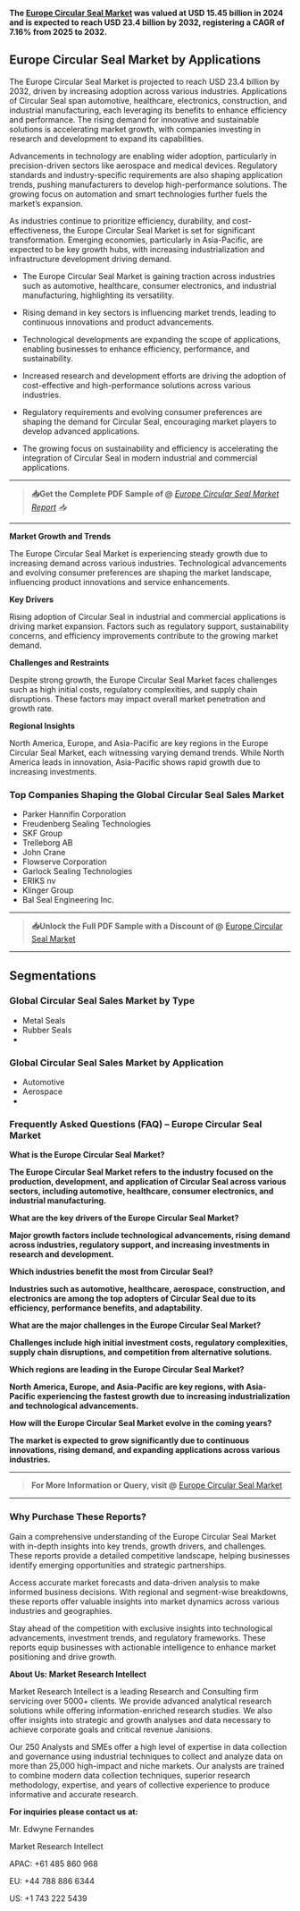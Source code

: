 <p><strong>The <a href="https://www.marketresearchintellect.com/download-sample/?rid=983744&amp;utm_source=Pulse-April-Europe&amp;utm_medium=852">Europe Circular Seal Market</a> was valued at USD 15.45 billion in 2024 and is expected to reach USD 23.4 billion by 2032, registering a CAGR of 7.16% from 2025 to 2032.</strong></p><h2>Europe Circular Seal Market by Applications&nbsp;</h2><p><p>The Europe Circular Seal Market is projected to reach USD 23.4 billion by 2032, driven by increasing adoption across various industries. Applications of Circular Seal span automotive, healthcare, electronics, construction, and industrial manufacturing, each leveraging its benefits to enhance efficiency and performance. The rising demand for innovative and sustainable solutions is accelerating market growth, with companies investing in research and development to expand its capabilities.</p><p>Advancements in technology are enabling wider adoption, particularly in precision-driven sectors like aerospace and medical devices. Regulatory standards and industry-specific requirements are also shaping application trends, pushing manufacturers to develop high-performance solutions. The growing focus on automation and smart technologies further fuels the market&rsquo;s expansion.</p><p>As industries continue to prioritize efficiency, durability, and cost-effectiveness, the Europe Circular Seal Market is set for significant transformation. Emerging economies, particularly in Asia-Pacific, are expected to be key growth hubs, with increasing industrialization and infrastructure development driving demand.</p></p><ul><li><p>The Europe Circular Seal Market is gaining traction across industries such as automotive, healthcare, consumer electronics, and industrial manufacturing, highlighting its versatility.</p></li><li><p>Rising demand in key sectors is influencing market trends, leading to continuous innovations and product advancements.</p></li><li><p>Technological developments are expanding the scope of applications, enabling businesses to enhance efficiency, performance, and sustainability.</p></li><li><p>Increased research and development efforts are driving the adoption of cost-effective and high-performance solutions across various industries.</p></li><li><p>Regulatory requirements and evolving consumer preferences are shaping the demand for Circular Seal, encouraging market players to develop advanced applications.</p></li><li><p>The growing focus on sustainability and efficiency is accelerating the integration of Circular Seal in modern industrial and commercial applications.</p></li></ul><hr /><blockquote><p><strong><span class="font-[700]">📥Get the Complete PDF Sample of @ </span></strong><em><span class="font-[700]"><a href="https://www.marketresearchintellect.com/download-sample/?rid=983744&amp;utm_source=Pulse-April-Europe&amp;utm_medium=852" target="_blank" data-tracking-control-name="article-ssr-frontend-pulse_little-text-block" data-tracking-will-navigate="" data-test-link="">Europe Circular Seal Market Report</a>&nbsp;📥</span></em></p></blockquote><hr /><p class="" data-start="77" data-end="360"><strong data-start="77" data-end="105">Market Growth and Trends</strong></p><p class="" data-start="77" data-end="360">The Europe Circular Seal Market is experiencing steady growth due to increasing demand across various industries. Technological advancements and evolving consumer preferences are shaping the market landscape, influencing product innovations and service enhancements.</p><p class="" data-start="362" data-end="606"><strong data-start="362" data-end="377">Key Drivers</strong></p><p class="" data-start="362" data-end="606">Rising adoption of Circular Seal in industrial and commercial applications is driving market expansion. Factors such as regulatory support, sustainability concerns, and efficiency improvements contribute to the growing market demand.</p><p class="" data-start="608" data-end="849"><strong data-start="608" data-end="637">Challenges and Restraints</strong></p><p class="" data-start="608" data-end="849">Despite strong growth, the Europe Circular Seal Market faces challenges such as high initial costs, regulatory complexities, and supply chain disruptions. These factors may impact overall market penetration and growth rate.</p><p class="" data-start="851" data-end="1095"><strong data-start="851" data-end="872">Regional Insights</strong></p><p class="" data-start="851" data-end="1095">North America, Europe, and Asia-Pacific are key regions in the Europe Circular Seal Market, each witnessing varying demand trends. While North America leads in innovation, Asia-Pacific shows rapid growth due to increasing investments.</p><p><h3>Top Companies Shaping the Global Circular Seal Sales Market </h3><ul><li>Parker Hannifin Corporation</li><li>Freudenberg Sealing Technologies</li><li>SKF Group</li><li>Trelleborg AB</li><li>John Crane</li><li>Flowserve Corporation</li><li>Garlock Sealing Technologies</li><li>ERIKS nv</li><li>Klinger Group</li><li>Bal Seal Engineering Inc.</li></ul></p><hr /><blockquote><p><strong>📥Unlock the Full PDF Sample with a Discount of @</strong> <a href="https://www.marketresearchintellect.com/ask-for-discount/?rid=983744&amp;utm_source=Pulse-April-Europe&amp;utm_medium=852">Europe Circular Seal Market</a></p></blockquote><hr /><p><h2>Segmentations</h2><h3>Global Circular Seal Sales Market by Type</h3><ul><li>Metal Seals</li><li>Rubber Seals</li><li></li></ul><h3>Global Circular Seal Sales Market by Application</h3><ul><li>Automotive</li><li>Aerospace</li><li></li></ul></p><h3><strong>Frequently Asked Questions (FAQ) &ndash; Europe Circular Seal Market</strong></h3><p><strong>What is the Europe Circular Seal Market?</strong></p><p><strong>The Europe Circular Seal Market refers to the industry focused on the production, development, and application of Circular Seal across various sectors, including automotive, healthcare, consumer electronics, and industrial manufacturing.</strong></p><p><strong>What are the key drivers of the Europe Circular Seal Market?</strong></p><p><strong>Major growth factors include technological advancements, rising demand across industries, regulatory support, and increasing investments in research and development.</strong></p><p><strong>Which industries benefit the most from Circular Seal?</strong></p><p><strong>Industries such as automotive, healthcare, aerospace, construction, and electronics are among the top adopters of Circular Seal due to its efficiency, performance benefits, and adaptability.</strong></p><p><strong>What are the major challenges in the Europe Circular Seal Market?</strong></p><p><strong>Challenges include high initial investment costs, regulatory complexities, supply chain disruptions, and competition from alternative solutions.</strong></p><p><strong>Which regions are leading in the Europe Circular Seal Market?</strong></p><p><strong>North America, Europe, and Asia-Pacific are key regions, with Asia-Pacific experiencing the fastest growth due to increasing industrialization and technological advancements.</strong></p><p><strong>How will the Europe Circular Seal Market evolve in the coming years?</strong></p><p><strong>The market is expected to grow significantly due to continuous innovations, rising demand, and expanding applications across various industries.</strong></p><hr /><blockquote><p><span class="font-[700]"><strong>For More Information or Query, visit&nbsp;@</strong>&nbsp;</span><span class="font-[700]"><a href="https://www.marketresearchintellect.com/product/global-circular-seal-sales-market/?utm_source=Linkedin&utm_medium=852" target="_blank" data-tracking-control-name="article-ssr-frontend-pulse_little-text-block" data-tracking-will-navigate="" data-test-link="">Europe Circular Seal Market</a></span></p></blockquote><hr /><h3><strong data-start="0" data-end="31">Why Purchase These Reports?</strong></h3><p class="" data-start="35" data-end="297">Gain a comprehensive understanding of the Europe Circular Seal Market with in-depth insights into key trends, growth drivers, and challenges. These reports provide a detailed competitive landscape, helping businesses identify emerging opportunities and strategic partnerships.</p><p class="" data-start="299" data-end="540">Access accurate market forecasts and data-driven analysis to make informed business decisions. With regional and segment-wise breakdowns, these reports offer valuable insights into market dynamics across various industries and geographies.</p><p class="" data-start="542" data-end="784">Stay ahead of the competition with exclusive insights into technological advancements, investment trends, and regulatory frameworks. These reports equip businesses with actionable intelligence to enhance market positioning and drive growth.</p><p><strong><span class="font-[700]">About Us: Market Research Intellect</span></strong></p><p><span class="">Market Research Intellect is a leading Research and Consulting firm servicing over 5000+ clients. We provide advanced analytical research solutions while offering information-enriched research studies.&nbsp;</span>We also offer insights into strategic and growth analyses and data necessary to achieve corporate goals and critical revenue Janisions.</p><p><span class="">Our 250 Analysts and SMEs offer a high level of expertise in data collection and governance using industrial techniques to collect and analyze data on more than 25,000 high-impact and niche markets. Our analysts are trained to combine modern data collection techniques, superior research methodology, expertise, and years of collective experience to produce informative and accurate research.</span></p><p><strong>For inquiries please contact us at:</strong></p><p>Mr. Edwyne Fernandes</p><p>Market Research Intellect</p><p>APAC: +61 485 860 968</p><p>EU: +44 788 886 6344</p><p>US: +1 743 222 5439</p>